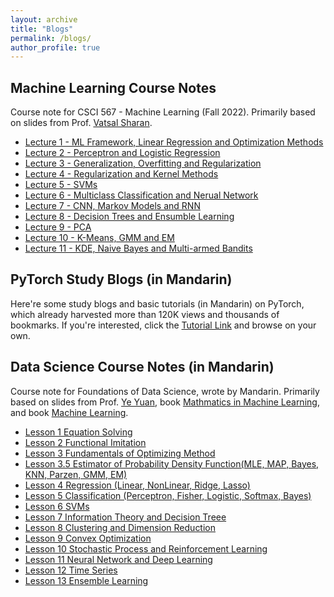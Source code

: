 ```yaml
---
layout: archive
title: "Blogs"
permalink: /blogs/
author_profile: true
---
```


<h2> Machine Learning Course Notes </h2>

Course note for CSCI 567 - Machine Learning (Fall 2022). Primarily based on slides from Prof. <a href="https://vatsalsharan.github.io/">Vatsal Sharan</a>. <br>
<ul>
    <li> <a href="https://weijingmin2000.github.io/files/Lecture 1 - ML Framework, Linear Regression and Optimization Methods.pdf">Lecture 1 - ML Framework, Linear Regression and Optimization Methods</a> </li>
    <li> <a href="https://weijingmin2000.github.io/files/Lecture 2 - Perceptron and Logistic Regression.pdf">Lecture 2 - Perceptron and Logistic Regression</a> </li>
    <li> <a href="https://weijingmin2000.github.io/files/Lecture 3 - Generalization, Overfitting and Regularization.pdf">Lecture 3 - Generalization, Overfitting and Regularization</a> </li>
    <li> <a href="https://weijingmin2000.github.io/files/Lecture 4 - Regularization and Kernel Methods.pdf">Lecture 4 - Regularization and Kernel Methods</a> </li>
    <li> <a href="https://weijingmin2000.github.io/files/Lecture 5 - SVMs.pdf">Lecture 5 - SVMs</a> </li>
    <li> <a href="https://weijingmin2000.github.io/files/Lecture 6 - Multiclass Classification and Nerual Network.pdf">Lecture 6 - Multiclass Classification and Nerual Network</a> </li>
    <li> <a href="https://weijingmin2000.github.io/files/Lecture 7 - CNN, Markov Models and RNN.pdf">Lecture 7 - CNN, Markov Models and RNN</a> </li>
    <li> <a href="https://weijingmin2000.github.io/files/Lecture 8 - Decision Trees and Ensumble Learning.pdf">Lecture 8 - Decision Trees and Ensumble Learning</a> </li>
    <li> <a href="https://weijingmin2000.github.io/files/Lecture 9 - PCA.pdf">Lecture 9 - PCA</a> </li>
    <li> <a href="https://weijingmin2000.github.io/files/Lecture 10 - K-Means, GMM and EM.pdf">Lecture 10 - K-Means, GMM and EM</a> </li>
    <li> <a href="https://weijingmin2000.github.io/files/Lecture 11 - KDE, Naive Bayes and Multi-armed Bandits.pdf">Lecture 11 - KDE, Naive Bayes and Multi-armed Bandits</a> </li>
</ul><p>

<h2> PyTorch Study Blogs (in Mandarin) </h2>

Here're some study blogs and basic tutorials (in Mandarin) on PyTorch, which already harvested more than 120K views and thousands of bookmarks. If you're interested, click the <a href="https://blog.csdn.net/weixin_44979150/category_11618935.html">Tutorial Link</a> and browse on your own.


<h2> Data Science Course Notes (in Mandarin) </h2>
Course note for Foundations of Data Science, wrote by Mandarin. Primarily based on slides from Prof. <a href="https://yy311.github.io/">Ye Yuan</a>, book <a href="https://book.douban.com/subject/35317174/">Mathmatics in Machine Learning</a>, and book <a href="https://cs.nju.edu.cn/zhouzh/zhouzh.files/publication/MLbook2016.htm">Machine Learning</a>. <br>
<ul>
    <li> <a href="https://weijingmin2000.github.io/files/Data Science/Lesson 1 Equation Solving.pdf">Lesson 1 Equation Solving</a> </li>
    <li> <a href="https://weijingmin2000.github.io/files/Data Science/Lesson 2 Functional Imitation.pdf">Lesson 2 Functional Imitation</a> </li>
    <li> <a href="https://weijingmin2000.github.io/files/Data Science/Lesson 3 Fundamentals of Optimizing Method.pdf">Lesson 3 Fundamentals of Optimizing Method</a> </li>
    <li> <a href="https://weijingmin2000.github.io/files/Data Science/Lesson 3.5 Estimator of Probability Density Function(MLE, MAP, Bayes, KNN, Parzen, GMM, EM).pdf">Lesson 3.5 Estimator of Probability Density Function(MLE, MAP, Bayes, KNN, Parzen, GMM, EM)</a> </li>
    <li> <a href="https://weijingmin2000.github.io/files/Data Science/Lesson 4 Regression (Linear, NonLinear, Ridge, Lasso).pdf">Lesson 4 Regression (Linear, NonLinear, Ridge, Lasso)</a> </li>
    <li> <a href="https://weijingmin2000.github.io/files/Data Science/Lesson 5 Classification (Perceptron, Fisher, Logistic, Softmax, Bayes).pdf">Lesson 5 Classification (Perceptron, Fisher, Logistic, Softmax, Bayes)</a> </li>
    <li> <a href="https://weijingmin2000.github.io/files/Data Science/Lesson 6 SVMs.pdf">Lesson 6 SVMs</a> </li>
    <li> <a href="https://weijingmin2000.github.io/files/Data Science/Lesson 7 Information Theory and Decision Treee.pdf">Lesson 7 Information Theory and Decision Treee</a> </li>
    <li> <a href="https://weijingmin2000.github.io/files/Data Science/Lesson 8 Clustering and Dimension Reduction.pdf">Lesson 8 Clustering and Dimension Reduction</a> </li>
    <li> <a href="https://weijingmin2000.github.io/files/Data Science/Lesson 9 Convex Optimization.pdf">Lesson 9 Convex Optimization</a> </li>
    <li> <a href="https://weijingmin2000.github.io/files/Data Science/Lesson 10 Stochastic Process and Reinforcement Learning.pdf">Lesson 10 Stochastic Process and Reinforcement Learning</a> </li>
    <li> <a href="https://weijingmin2000.github.io/files/Data Science/Lesson 11 Neural Network and Deep Learning.pdf">Lesson 11 Neural Network and Deep Learning</a> </li>
    <li> <a href="https://weijingmin2000.github.io/files/Data Science/Lesson 12 Time Series.pdf">Lesson 12 Time Series</a> </li>
    <li> <a href="https://weijingmin2000.github.io/files/Data Science/Lesson 13 Ensemble Learning.pdf">Lesson 13 Ensemble Learning</a> </li>
</ul><p>